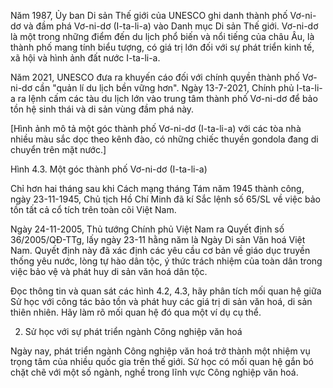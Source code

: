 Năm 1987, Ủy ban Di sản Thế giới của UNESCO ghi danh thành phố Vơ-ni-dơ và đầm phá Vơ-ni-dơ (I-ta-li-a) vào Danh mục Di sản Thế giới. Vơ-ni-dơ là một trong những điểm đến du lịch phổ biến và nổi tiếng của châu Âu, là thành phố mang tính biểu tượng, có giá trị lớn đối với sự phát triển kinh tế, xã hội và hình ảnh đất nước I-ta-li-a.

Năm 2021, UNESCO đưa ra khuyến cáo đối với chính quyền thành phố Vơ-ni-dơ cần "quản lí du lịch bền vững hơn". Ngày 13-7-2021, Chính phủ I-ta-li-a ra lệnh cấm các tàu du lịch lớn vào trung tâm thành phố Vơ-ni-dơ để bảo tồn hệ sinh thái và di sản vùng đầm phá này.

[Hình ảnh mô tả một góc thành phố Vơ-ni-dơ (I-ta-li-a) với các tòa nhà nhiều màu sắc dọc theo kênh đào, có những chiếc thuyền gondola đang di chuyển trên mặt nước.]

Hình 4.3. Một góc thành phố Vơ-ni-dơ (I-ta-li-a)

Chỉ hơn hai tháng sau khi Cách mạng tháng Tám năm 1945 thành công, ngày 23-11-1945, Chủ tịch Hồ Chí Minh đã kí Sắc lệnh số 65/SL về việc bảo tồn tất cả cổ tích trên toàn cõi Việt Nam.

Ngày 24-11-2005, Thủ tướng Chính phủ Việt Nam ra Quyết định số 36/2005/QĐ-TTg, lấy ngày 23-11 hằng năm là Ngày Di sản Văn hoá Việt Nam. Quyết định này đã xác định các yêu cầu cơ bản về giáo dục truyền thống yêu nước, lòng tự hào dân tộc, ý thức trách nhiệm của toàn dân trong việc bảo vệ và phát huy di sản văn hoá dân tộc.

Đọc thông tin và quan sát các hình 4.2, 4.3, hãy phân tích mối quan hệ giữa Sử học với công tác bảo tồn và phát huy các giá trị di sản văn hoá, di sản thiên nhiên. Hãy làm rõ mối quan hệ đó qua một ví dụ cụ thể.

2. Sử học với sự phát triển ngành Công nghiệp văn hoá

Ngày nay, phát triển ngành Công nghiệp văn hoá trở thành một nhiệm vụ trọng tâm của nhiều quốc gia trên thế giới. Sử học có mối quan hệ gắn bó chặt chẽ với một số ngành, nghề trong lĩnh vực Công nghiệp văn hoá.